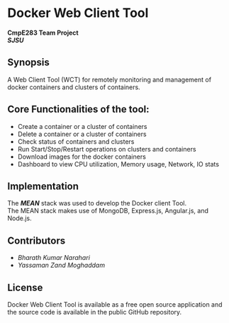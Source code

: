 # Docker Web Client Tool

**CmpE283 Team Project**  
**_SJSU_**

## Synopsis

A Web Client Tool (WCT) for remotely monitoring and management of docker containers and clusters of containers.

## Core Functionalities of the tool:
* Create a container or a cluster of containers
* Delete a container or a cluster of containers
* Check status of containers and clusters
* Run Start/Stop/Restart operations on clusters and containers
* Download images for the docker containers
* Dashboard to view CPU utilization, Memory usage, Network, IO stats

## Implementation

The **_MEAN_** stack was used to develop the Docker client Tool.  
The MEAN stack makes use of MongoDB, Express.js, Angular.js, and Node.js.

## Contributors

* _Bharath Kumar Narahari_
* _Yassaman Zand Moghaddam_




## License
Docker Web Client Tool is available as a free open source application and the source code is available in the public GitHub repository.  






